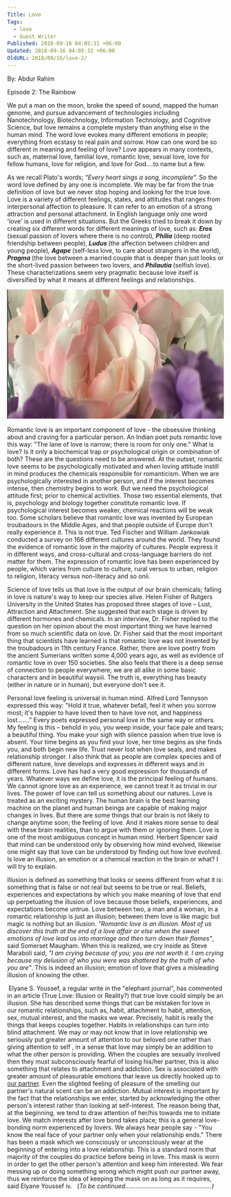 ```yaml
---
Title: Love
Tags:
  - love
  - Guest Writer
Published: 2018-09-16 04:05:31 +06:00
Updated: 2018-09-16 04:05:32 +06:00
OldURL: 2018/09/16/love-2/
---
```


By: Abdur Rahim

Episode 2: The Rainbow

We put a man on the moon, broke the speed of sound, mapped the human genome, and pursue advancement of technologies including Nanotechnology, Biotechnology, Information Technology, and Cognitive Science, but love remains a complete mystery than anything else in the human mind. The word love evokes many different emotions in people; everything from ecstasy to real pain and sorrow. How can one word be so different in meaning and feeling of love? Love appears in many contexts, such as, maternal love, familial love, romantic love, sexual love, love for fellow humans, love for religion, and love for God....to name but a few.

As we recall Plato's words; <em>"Every heart sings a song, incomplete".</em> So the word love defined by any one is incomplete. We may be far from the true definition of love but we never stop hoping and looking for the true love. Love is a variety of different feelings, states, and attitudes that ranges from interpersonal affection to pleasure. It can refer to an emotion of a strong attraction and personal attachment. In English language only one word 'love' is used in different situations. But the Greeks tried to break it down by creating six different words for different meanings of love, such as: <strong><em>Eros </em></strong>(sexual passion of lovers where there is no control)<em>, <strong>Philia </strong></em>(deep rooted friendship between people),<em> <strong>Ludus </strong></em>(the affection between children and young people)<em>, <strong>Agape </strong></em>(self-less love, to care about strangers in the world),<em> <strong>Pragma </strong></em>(the love between a married couple that is deeper than just looks or the short-lived passion between two lovers, and <strong><em>Philautia </em></strong>(selfish love). These characterizations seem very pragmatic because love itself is diversified by what it means at different feelings and relationships.

<a href="https://enblog.muktomona.com/2018/09/16/love-2/screen-shot-2018-09-15-at-2-53-40-pm/" rel="attachment wp-att-9684"><img class="aligncenter size-full wp-image-9684" src="https://raw.githubusercontent.com/think-mm/enblog-static/web/wp-uploads/2018/09/Screen-Shot-2018-09-15-at-2.53.40-PM.png" alt="" width="739" height="300" /></a>

Romantic love is an important component of love - the obsessive thinking about and craving for a particular person. An Indian poet puts romantic love this way: "The lane of love is narrow; there is room for only one." What is love? Is it only a biochemical trap or psychological origin or combination of both? These are the questions need to be answered. At the outset, romantic love seems to be psychologically motivated and when loving attitude instill in mind produces the chemicals responsible for romanticism. When we are psychologically interested in another person, and if the interest becomes intense, then chemistry begins to work. But we need the psychological attitude first; prior to chemical activities. Those two essential elements, that is, psychology and biology together constitute romantic love. If psychological interest becomes weaker, chemical reactions will be weak too. Some scholars believe that romantic love was invented by European troubadours in the Middle Ages, and that people outside of Europe don't really experience it. This is not true. Ted Fischer and William Jankowiak conducted a survey on 166 different cultures around the world. They found the evidence of romantic love in the majority of cultures. People express it in different ways, and cross-cultural and cross-language barriers do not matter for them. The expression of romantic love has been experienced by people, which varies from culture to culture, rural versus to urban, religion to religion, literacy versus non-literacy and so onii.

Science of love tells us that love is the output of our brain chemicals; falling in love is nature's way to keep our species alive. Helen Fisher of Rutgers University in the United States has proposed three stages of love – Lust, Attraction and Attachment. She suggested that each stage is driven by different hormones and chemicals. In an interview, Dr. Fisher replied to the question on her opinion about the most important thing we have learned from so much scientific data on love. Dr. Fisher said that the most important thing that scientists have learned is that romantic love was not invented by the troubadours in 11th century France. Rather, there are love poetry from the ancient Sumerians written some 4,000 years ago, as well as evidence of romantic love in over 150 societies. She also feels that there is a deep sense of connection to people everywhere; we are all alike in some basic characters and in beautiful waysiii. The truth is, everything has beauty (either in nature or in human), but everyone don't see it.

Personal love feeling is universal in human mind. Alfred Lord Tennyson expressed this way: "Hold it true, whatever befall, feel it when you sorrow most; it's happier to have loved then to have love not, and happiness lost......." Every poets expressed personal love in the same way or others. My feeling is this – behold in you, you weep inside, your face pale and tears; a beautiful thing. You make your sigh with silence passion when true love is absent. Your time begins as you find your love, her time begins as she finds you, and both begin new life. Trust never lost when love seals, and makes relationship stronger. I also think that as people are complex species and of different nature, love develops and expresses in different ways and in different forms. Love has had a very good expression for thousands of years. Whatever ways we define love, it is the principal feeling of humans. We cannot ignore love as an experience, we cannot treat it as trivial in our lives. The power of love can tell us something about our natures. Love is treated as an exciting mystery. The human brain is the best learning machine on the planet and human beings are capable of making major changes in lives. But there are some things that our brain is not likely to change anytime soon; the feeling of love. And it makes more sense to deal with these brain realities, than to argue with them or ignoring them. Love is one of the most ambiguous concept in human mind. Herbert Spencer said that mind can be understood only by observing how mind evolved, likewise one might say that love can be understood by finding out how love evolved. Is love an illusion, an emotion or a chemical reaction in the brain or what? I will try to explain.

Illusion is defined as something that looks or seems different from what it is: something that is false or not real but seems to be true or real. Beliefs, experiences and expectations by which you make meaning of love that end up perpetuating the illusion of love because those beliefs, experiences, and expectations become untrue. Love between two, a man and a woman, in a romantic relationship is just an illusion; between them love is like magic but magic is nothing but an illusion. <em>"Romantic love is an illusion. Most of us discover this truth at the end of a love affair or else when the sweet emotions of love lead us into marriage and then turn down their flames"</em>, said Somerset Maugham. When this is realized, we cry inside as Steve Maraboli said, <em>"I am crying because of you; you are not worth it. I am crying because my delusion of who you were was shattered by the truth of who you are"</em>. This is indeed an illusion; emotion of love that gives a misleading illusion of knowing the other.

<strong> </strong>Elyane S. Youssef, a regular write in the "elephant journal", has commented in an article (True Love: Illusion or Reality?) that true love could simply be an illusion. She has described some things that can be mistaken for love in our romantic relationships, such as, habit, attachment to habit, attention, sex, mutual interest, and the masks we wear. Precisely, habit is really the things that keeps couples together. Habits in relationships can turn into blind attachment. We may or may not know that in love relationship we seriously put greater amount of attention to our beloved one rather than giving attention to self , in a sense that love may simply be an addition to what the other person is providing. When the couples are sexually involved then they must subconsciously fearful of losing his/her partner, this is also something that relates to attachment and addiction. Sex is associated with greater amount of pleasurable emotions that leave us directly hooked up to <a href="https://www.elephantjournal.com/2014/04/how-to-unhook-from-an-emotionally-unavailable-partner/">our partner</a>. Even the slighted feeling of pleasure of the smelling our partner's natural scent can be an addiction. Mutual interest is important by the fact that the relationships we enter, started by acknowledging the other person's interest rather than looking at self-interest. The reason being that, at the beginning, we tend to draw attention of her/his towards me to initiate love. We match interests after love bond takes place; this is a general love-bonding norm experienced by lovers. We always hear people say - "You know the real face of your partner only when your relationship ends." There has been a mask which we consciously or unconsciously wear at the beginning of entering into a love relationship. This is a standard norm that majority of the couples do practice before being in love. This mask is worn in order to get the other person's attention and keep him interested. We fear messing up or doing something wrong which might push our partner away, thus we reinforce the idea of keeping the mask on as long as it requires, said Elyane Youssef iv.   (<em>To be continued..................................................)</em>
